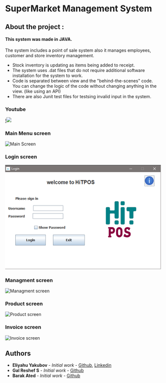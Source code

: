 # SuperMarket Management System

## About the project :
#### This system was made in JAVA.
The system includes a point of sale system also it manages employees, customer and store inventory management.

- Stock inventory is updating as items being added to receipt.
- The system uses .dat files that do not require additional software installation for the system to work.
- Code is separated between view and the "behind-the-scenes" code. 
You can change the logic of the code without changing anything in the view. (like using an API) 
- There are also Junit test files for testsing invalid input in the system.

### Youtube
[!<img src="https://github.com/galsreshef/SuperMarket-Management/blob/master/SuperMarket-Management/Screenshots/youtube.png" width="500">
](https://youtu.be/AvsPL_TQZ4M "YouTube Video")

### Main Menu screen
![Main Screen](https://github.com/galsreshef/SuperMarket-Management/blob/master/SuperMarket-Management/Screenshots/main%20screen.png)

### Login screen
![Log in screen](https://github.com/galsreshef/SuperMarket-Management/blob/master/SuperMarket-Management/Screenshots/Log%20in%20screen.png)

### Managment screen
![Managment screen](https://github.com/galsreshef/SuperMarket-Management/blob/master/SuperMarket-Management/Screenshots/Managment%20screen.png)

### Product screen
![Product screen](https://github.com/galsreshef/SuperMarket-Management/blob/master/SuperMarket-Management/Screenshots/Product%20screen.png)

### Invoice screen
![ Invoice screen](https://github.com/galsreshef/SuperMarket-Management/blob/master/SuperMarket-Management/Screenshots/Invoice%20screen.png)


## Authors

* **Eliyahu Yakubov** - *Initial work* - [Github](https://github.com/EliYakubov7), [Linkedin](https://www.linkedin.com/in/eli-yakubov-961908173)
* **Gal Reshef S** - *Initial work* - [Github](https://github.com/galsreshef)
* **Barak Ated** - *Initial work* - [Github](https://github.com/barak03)
